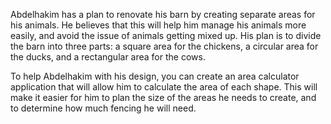 Abdelhakim has a plan to renovate his barn by creating separate areas for his animals. He believes that this will help him manage his animals more easily, and avoid the issue of animals getting mixed up. His plan is to divide the barn into three parts: a square area for the chickens, a circular area for the ducks, and a rectangular area for the cows.

To help Abdelhakim with his design, you can create an area calculator application that will allow him to calculate the area of each shape. This will make it easier for him to plan the size of the areas he needs to create, and to determine how much fencing he will need.
